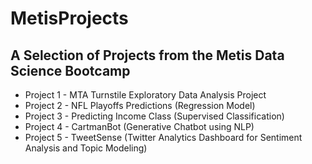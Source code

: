 # MetisProjects

## A Selection of Projects from the Metis Data Science Bootcamp
* Project 1 - MTA Turnstile Exploratory Data Analysis Project
* Project 2 - NFL Playoffs Predictions (Regression Model)
* Project 3 - Predicting Income Class (Supervised Classification)
* Project 4 - CartmanBot (Generative Chatbot using NLP)
* Project 5 - TweetSense (Twitter Analytics Dashboard for Sentiment Analysis and Topic Modeling)

